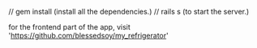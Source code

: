 // gem install (install all the dependencies.)
// rails s (to start the server.)

for the frontend part of the app, visit 'https://github.com/blessedsoy/my_refrigerator'

